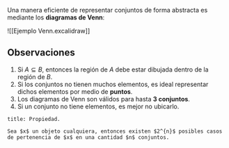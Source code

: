 Una manera eficiente de representar conjuntos de forma abstracta es mediante los **diagramas de Venn**:

![[Ejemplo Venn.excalidraw]]

## Observaciones

1. Si $A \subseteq B$, entonces la región de $A$ debe estar dibujada dentro de la región de $B$.
2. Si los conjuntos no tienen muchos elementos, es ideal representar dichos elementos por medio de **puntos**.
3. Los diagramas de Venn son válidos para hasta **3 conjuntos**.
4. Si un conjunto no tiene elementos, es mejor no ubicarlo.

```ad-proposition
title: Propiedad.

Sea $x$ un objeto cualquiera, entonces existen $2^{n}$ posibles casos de pertenencia de $x$ en una cantidad $n$ conjuntos.

```
